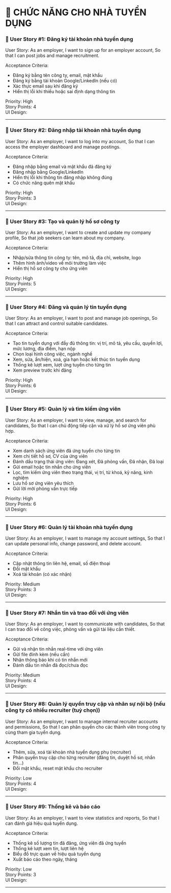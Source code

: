 # 🏢 CHỨC NĂNG CHO NHÀ TUYỂN DỤNG

### 🧩 User Story #1: Đăng ký tài khoản nhà tuyển dụng

User Story: As an employer, I want to sign up for an employer account,
So that I can post jobs and manage recruitment.

Acceptance Criteria:
- Đăng ký bằng tên công ty, email, mật khẩu
- Đăng ký bằng tài khoản Google/LinkedIn (nếu có)
- Xác thực email sau khi đăng ký
- Hiển thị lỗi khi thiếu hoặc sai định dạng thông tin

Priority: High  
Story Points: 4  
UI Design:  

---

### 🧩 User Story #2: Đăng nhập tài khoản nhà tuyển dụng

User Story: As an employer, I want to log into my account,
So that I can access the employer dashboard and manage postings.

Acceptance Criteria:
- Đăng nhập bằng email và mật khẩu đã đăng ký
- Đăng nhập bằng Google/LinkedIn
- Hiển thị lỗi khi thông tin đăng nhập không đúng
- Có chức năng quên mật khẩu

Priority: High  
Story Points: 3  
UI Design:  

---

### 🧩 User Story #3: Tạo và quản lý hồ sơ công ty

User Story: As an employer, I want to create and update my company profile,
So that job seekers can learn about my company.

Acceptance Criteria:
- Nhập/sửa thông tin công ty: tên, mô tả, địa chỉ, website, logo
- Thêm hình ảnh/video về môi trường làm việc
- Hiển thị hồ sơ công ty cho ứng viên

Priority: High  
Story Points: 5  
UI Design:  

---


### 🧩 User Story #4: Đăng và quản lý tin tuyển dụng

User Story: As an employer, I want to post and manage job openings,
So that I can attract and control suitable candidates.

Acceptance Criteria:
- Tạo tin tuyển dụng với đầy đủ thông tin: vị trí, mô tả, yêu cầu, quyền lợi, mức lương, địa điểm, hạn nộp
- Chọn loại hình công việc, ngành nghề
- Xem, sửa, ẩn/hiện, xoá, gia hạn hoặc kết thúc tin tuyển dụng
- Thống kê lượt xem, lượt ứng tuyển cho từng tin
- Xem preview trước khi đăng

Priority: High  
Story Points: 6  
UI Design:  

---


### 🧩 User Story #5: Quản lý và tìm kiếm ứng viên

User Story: As an employer, I want to view, manage, and search for candidates,
So that I can chủ động tiếp cận và xử lý hồ sơ ứng viên phù hợp.

Acceptance Criteria:
- Xem danh sách ứng viên đã ứng tuyển cho từng tin
- Xem chi tiết hồ sơ, CV của ứng viên
- Đánh dấu trạng thái ứng viên: Đang xét, Đã phỏng vấn, Đã nhận, Đã loại
- Gửi email hoặc tin nhắn cho ứng viên
- Lọc, tìm kiếm ứng viên theo trạng thái, vị trí, từ khoá, kỹ năng, kinh nghiệm
- Lưu hồ sơ ứng viên yêu thích
- Gửi lời mời phỏng vấn trực tiếp

Priority: High  
Story Points: 6  
UI Design:  

---

### 🧩 User Story #6: Quản lý tài khoản nhà tuyển dụng

User Story: As an employer, I want to manage my account settings,
So that I can update personal info, change password, and delete account.

Acceptance Criteria:
- Cập nhật thông tin liên hệ, email, số điện thoại
- Đổi mật khẩu
- Xoá tài khoản (có xác nhận)

Priority: Medium  
Story Points: 3  
UI Design:  

---


### 🧩 User Story #7: Nhắn tin và trao đổi với ứng viên

User Story: As an employer, I want to communicate with candidates,
So that I can trao đổi về công việc, phỏng vấn và gửi tài liệu cần thiết.

Acceptance Criteria:
- Gửi và nhận tin nhắn real-time với ứng viên
- Gửi file đính kèm (nếu cần)
- Nhận thông báo khi có tin nhắn mới
- Đánh dấu tin nhắn đã đọc/chưa đọc

Priority: Medium  
Story Points: 4  
UI Design:  

---
### 🧩 User Story #8: Quản lý quyền truy cập và nhân sự nội bộ (nếu công ty có nhiều recruiter (tuỳ chọn))

User Story: As an employer, I want to manage internal recruiter accounts and permissions,
So that I can phân quyền cho các thành viên trong công ty cùng tham gia tuyển dụng.

Acceptance Criteria:
- Thêm, sửa, xoá tài khoản nhà tuyển dụng phụ (recruiter)
- Phân quyền truy cập cho từng recruiter (đăng tin, duyệt hồ sơ, nhắn tin...)
- Đổi mật khẩu, reset mật khẩu cho recruiter

Priority: Low  
Story Points: 4  
UI Design:  

---

### 🧩 User Story #9: Thống kê và báo cáo

User Story: As an employer, I want to view statistics and reports,
So that I can đánh giá hiệu quả tuyển dụng.

Acceptance Criteria:
- Thống kê số lượng tin đã đăng, ứng viên đã ứng tuyển
- Thống kê lượt xem tin, lượt liên hệ
- Biểu đồ trực quan về hiệu quả tuyển dụng
- Xuất báo cáo theo ngày, tháng

Priority: Low  
Story Points: 3  
UI Design:  

---
